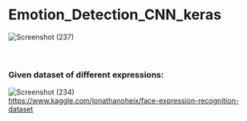 # Emotion_Detection_CNN_keras


![Screenshot (237)](https://user-images.githubusercontent.com/56837137/129614646-5261538f-e67e-45ef-969d-91cce64fc103.png)
<br>
<br>
<br>
### Given dataset of different expressions:
![Screenshot (234)](https://user-images.githubusercontent.com/56837137/129614578-81814958-85f9-4a19-b52d-cfd9eaa492f9.png)
<br>
https://www.kaggle.com/jonathanoheix/face-expression-recognition-dataset
